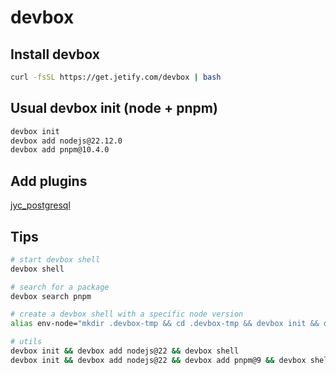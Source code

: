 # devbox

## Install devbox

```sh
curl -fsSL https://get.jetify.com/devbox | bash
```

## Usual devbox init (node + pnpm)

```sh
devbox init
devbox add nodejs@22.12.0
devbox add pnpm@10.4.0
```

## Add plugins

[jyc_postgresql](./plugins/jyc_postgresql/README.md)

## Tips

```sh
# start devbox shell
devbox shell

# search for a package
devbox search pnpm

# create a devbox shell with a specific node version
alias env-node="mkdir .devbox-tmp && cd .devbox-tmp && devbox init && devbox add nodejs@22.12.0 && cd - && devbox shell --config .devbox-tmp && rm -fr .devbox-tmp"

# utils
devbox init && devbox add nodejs@22 && devbox shell
devbox init && devbox add nodejs@22 && devbox add pnpm@9 && devbox shell
```
